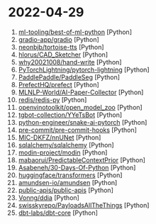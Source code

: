 # 2022-04-29

1. [ml-tooling/best-of-ml-python](https://github.com/ml-tooling/best-of-ml-python "🏆 A ranked list of awesome machine learning Python libraries. Updated weekly.") [Python]
2. [gradio-app/gradio](https://github.com/gradio-app/gradio "Create UIs for your machine learning model in Python in 3 minutes") [Python]
3. [neonbjb/tortoise-tts](https://github.com/neonbjb/tortoise-tts "A multi-voice TTS system trained with an emphasis on quality") [Python]
4. [hlorus/CAD_Sketcher](https://github.com/hlorus/CAD_Sketcher "Constraint-based geometry sketcher for blender") [Python]
5. [why20021008/hand-write](https://github.com/why20021008/hand-write "模拟手写效果，节约时间。") [Python]
6. [PyTorchLightning/pytorch-lightning](https://github.com/PyTorchLightning/pytorch-lightning "The lightweight PyTorch wrapper for high-performance AI research. Scale your models, not the boilerplate.") [Python]
7. [PaddlePaddle/PaddleSeg](https://github.com/PaddlePaddle/PaddleSeg "Easy-to-use image segmentation library with awesome pre-trained model zoo, supporting wide-range of practical tasks in Semantic Segmentation, Interactive Segmentation, Panoptic Segmentation, Image Matting, 3D Segmentation, etc.") [Python]
8. [PrefectHQ/prefect](https://github.com/PrefectHQ/prefect "The easiest way to automate your data") [Python]
9. [MLNLP-World/AI-Paper-Collector](https://github.com/MLNLP-World/AI-Paper-Collector "Fully-automated scripts for collecting AI-related papers") [Python]
10. [redis/redis-py](https://github.com/redis/redis-py "Redis Python Client") [Python]
11. [openvinotoolkit/open_model_zoo](https://github.com/openvinotoolkit/open_model_zoo "Pre-trained Deep Learning models and demos (high quality and extremely fast)") [Python]
12. [tgbot-collection/YYeTsBot](https://github.com/tgbot-collection/YYeTsBot "🎬 人人影视bot，完全对接人人影视全部无删减资源") [Python]
13. [python-engineer/snake-ai-pytorch](https://github.com/python-engineer/snake-ai-pytorch "") [Python]
14. [pre-commit/pre-commit-hooks](https://github.com/pre-commit/pre-commit-hooks "Some out-of-the-box hooks for pre-commit") [Python]
15. [MIC-DKFZ/nnUNet](https://github.com/MIC-DKFZ/nnUNet "") [Python]
16. [sqlalchemy/sqlalchemy](https://github.com/sqlalchemy/sqlalchemy "The Database Toolkit for Python") [Python]
17. [modin-project/modin](https://github.com/modin-project/modin "Modin: Speed up your Pandas workflows by changing a single line of code") [Python]
18. [mabaorui/PredictableContextPrior](https://github.com/mabaorui/PredictableContextPrior "Implementation of CVPR'2022:Surface Reconstruction from Point Clouds by Learning Predictive Context Priors") [Python]
19. [Asabeneh/30-Days-Of-Python](https://github.com/Asabeneh/30-Days-Of-Python "30 days of Python programming challenge is a step-by-step guide to learn the Python programming language in 30 days. This challenge may take more than100 days, follow your own pace.") [Python]
20. [huggingface/transformers](https://github.com/huggingface/transformers "🤗 Transformers: State-of-the-art Machine Learning for Pytorch, TensorFlow, and JAX.") [Python]
21. [amundsen-io/amundsen](https://github.com/amundsen-io/amundsen "Amundsen is a metadata driven application for improving the productivity of data analysts, data scientists and engineers when interacting with data.") [Python]
22. [public-apis/public-apis](https://github.com/public-apis/public-apis "A collective list of free APIs") [Python]
23. [Vonng/ddia](https://github.com/Vonng/ddia "《Designing Data-Intensive Application》DDIA中文翻译") [Python]
24. [swisskyrepo/PayloadsAllTheThings](https://github.com/swisskyrepo/PayloadsAllTheThings "A list of useful payloads and bypass for Web Application Security and Pentest/CTF") [Python]
25. [dbt-labs/dbt-core](https://github.com/dbt-labs/dbt-core "dbt enables data analysts and engineers to transform their data using the same practices that software engineers use to build applications.") [Python]
